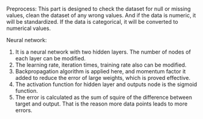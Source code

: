 Preprocess:
  This part is designed to check the dataset for null or missing values, clean the dataset of any wrong values. 
And if the data is numeric, it will be standardized. If the data is categorical, it will be converted to numerical values.

Neural network:
1.  It is a neural network with two hidden layers. The number of nodes of each layer can be modified. 
2.  The learning rate, iteration times, training rate also can be modified. 
3.  Backpropagation algorithm is applied here, and momentum factor it added to reduce the error of large weights, which is proved effective.
4.  The activation function for hidden layer and outputs node is the sigmoid function. 
5.  The error is calculated as the sum of squire of the difference between target and output. That is the reason more data points leads to more errors.
